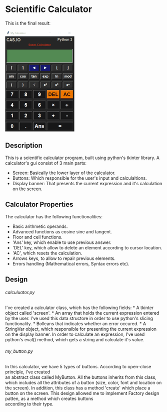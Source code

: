 # Scientific Calculator

This is the final result:

![Demo:](Calculator.gif)

## Description
This is a scientific calculator program, built using python's tkinter library.
A calculator's gui consist of 3 main parts:
  * Screen: Basically the lower layer of the calculator.
  * Buttons: Which responsible for the user's input and calculaltions.
  * Display banner: That presents the current expression and it's calculation on the screen.

## Calculator Properties
The calculator has the following functionalities:
  * Basic arithmetic operands.
  * Advanced functions as cosine sine and tangent.
  * Floor and ceil functions.
  * 'Ans' key, which enable to use previous answer.
  * 'DEL' key, which allow to delete an element according to cursor location.
  * 'AC', which resets the calculation.
  * Arrows keys, to allow to repair previous elements.
  * Errors handling (Mathematical errors, Syntax errors etc).

## Design
###### calculuator.py
  I've created a calculator class, which has the following fields:
    * A tkinter object called 'screen'.
    * An array that holds the current expression entered by the user. 
      I've used this data structore in order to use python's slicing functionality. 
    * Bolleans that indicates whether an error occured.
    * A StringVar object, which responsible for presenting the current expression on the display banner.
  In order to calculate an expression, I've used python's eval() method, which gets a string and calculate it's value.

###### my_button.py
  In this calculator, we have 5 types of buttons. According to open-close principle, I've created     
  an abstract class called MyButton. All the buttons inherits from this class, which includes 
  all the attributes of a button (size, color, font and location on the screen).
  In addition, this class has a method 'create' which place a button on the screen. 
  This design allowed me to implement Factory design patten, as a method which creates buttons     
  according to their type.
  
  
